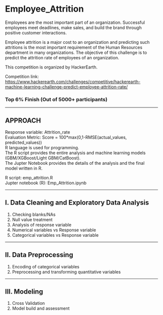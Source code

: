 # Employee_Attrition
Employees are the most important part of an organization. Successful employees meet deadlines, make sales, and build the brand through positive customer interactions.

Employee attrition is a major cost to an organization and predicting such attritions is the most important requirement of the Human Resources department in many organizations. The objective of this challenge is to predict the attrition rate of employees of an organization. 

This competition is organized by HackerEarth.

Competition link:
https://www.hackerearth.com/challenges/competitive/hackerearth-machine-learning-challenge-predict-employee-attrition-rate/

### Top 6% Finish (Out of 5000+ participants)

-----------------------------------------------------------------------------------------------------------------------------------------------------
APPROACH
-----------------------------------------------------------------------------------------------------------------------------------------------------

Response variable: Attrition_rate <br>
Evaluation Metric: Score = 100*max(0,1-RMSE(actual_values, predicted_values)) <br>
R language is used for programming. <br>
The R script provides the entire analysis and machine learning models (GBM/XGBoost/Light GBM/CatBoost). <br>
The Jupter Notebook provides the details of the analysis and the final model written in R. <br>

R script: emp_attrition.R <br>
Jupter notebook (R): Emp_Attrition.ipynb

-----------------------------------------------------------------------------------------------------------------------------------------------------
I. Data Cleaning and Exploratory Data Analysis
-----------------------------------------------------------------------------------------------------------------------------------------------------

1. Checking blanks/NAs
2. Null value treatment
2. Analysis of response variable
3. Numerical variables vs Response variable
4. Categorical variables vs Response variable

-----------------------------------------------------------------------------------------------------------------------------------------------------
II. Data Preprocessing
-----------------------------------------------------------------------------------------------------------------------------------------------------

1. Encoding of categorical variables
2. Preprocessing and transforming quantitative variables

-----------------------------------------------------------------------------------------------------------------------------------------------------
III. Modeling
-----------------------------------------------------------------------------------------------------------------------------------------------------

1. Cross Validation
2. Model build and assessment
